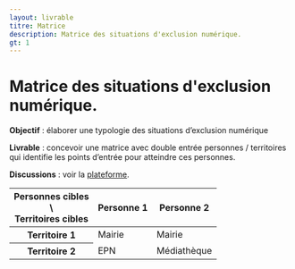 ```yaml
---
layout: livrable
titre: Matrice
description: Matrice des situations d'exclusion numérique.
gt: 1
---
```


<h1>Matrice des situations d'exclusion numérique.</h1>

<div class="jumbotron">
  <p><b>Objectif</b> : élaborer une typologie des situations d’exclusion numérique</p>
  <p><b>Livrable</b> : concevoir une matrice avec double entrée personnes / territoires qui identifie les points d’entrée pour atteindre ces personnes.</p>
   <p><b>Discussions</b> : voir la <a href="https://strategie.societenumerique.gouv.fr/topic/17/1-1-matrice-des-situations-d-exclusion-num%C3%A9rique">plateforme</a>.</p>
</div>

<div>
  <table class="table table-bordered">
    <thead>
      <tr>
        <th class="text-center">Personnes cibles <br> \ <br> Territoires cibles</th>
        <th>Personne 1</th>
        <th>Personne 2</th>
      </tr>
    </thead>
    <tbody>
      <tr>
        <th scope="row">Territoire 1</th>
        <td>Mairie</td>
        <td>Mairie</td>
      </tr>
      <tr>
        <th scope="row">Territoire 2</th>
        <td>EPN</td>
        <td>Médiathèque</td>
      </tr>
    </tbody>
  </table>
</div>
